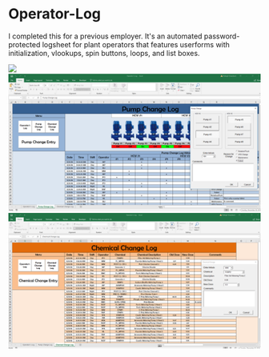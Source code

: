 # Operator-Log

I completed this for a previous employer. It's an automated password-protected logsheet for plant operators that features userforms with initialization, vlookups, spin buttons, loops, and list boxes.

<img src="/Pics/OperatorsLog.png">
<img src="/Pics/PumpChange.png">
<img src="/Pics/ChemicalChange.png">
